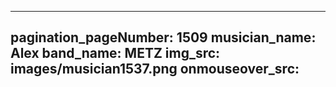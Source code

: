 ------
pagination_pageNumber: 1509
musician_name: Alex
band_name: METZ
img_src: images/musician1537.png
onmouseover_src: 
------